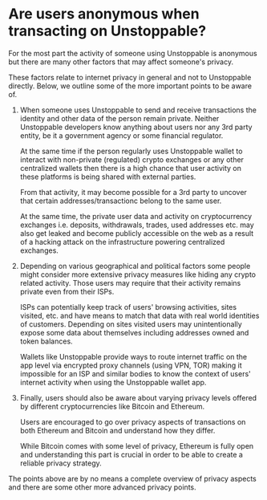 # Are users anonymous when transacting on Unstoppable?

For the most part the activity of someone using Unstoppable is anonymous but there are many other factors that may affect someone's privacy.

These factors relate to internet privacy in general and not to Unstoppable directly. Below, we outline some of the more important points to be aware of.

1. When someone uses Unstoppable to send and receive transactions the identity and other data of the person remain private. Neither Unstoppable developers know anything about users nor any 3rd party entity, be it a government agency or some financial regulator.

   At the same time if the person regularly uses Unstoppable wallet to interact with non-private (regulated) crypto exchanges or any other centralized wallets then there is a high chance that user activity on these platforms is being shared with external parties.

   From that activity, it may become possible for a 3rd party to uncover that certain addresses/transactionс belong to the same user.

   At the same time, the private user data and activity on cryptocurrency exchanges i.e. deposits, withdrawals, trades, used addresses etc. may also get leaked and become publicly accessible on the web as a result of a hacking attack on the infrastructure powering centralized exchanges.

2. Depending on various geographical and political factors some people might consider more extensive privacy measures like hiding any crypto related activity. Those users may require that their activity remains private even from their ISPs.

   ISPs can potentially keep track of users' browsing activities, sites visited, etc. and have means to match that data with real world identities of customers. Depending on sites visited users may unintentionally expose some data about themselves including addresses owned and token balances.

   Wallets like Unstoppable provide ways to route internet traffic on the app level via encrypted proxy channels (using VPN, TOR) making it impossible for an ISP and similar bodies to know the context of users' internet activity when using the Unstoppable wallet app.

3. Finally, users should also be aware about varying privacy levels offered by different cryptocurrencies like Bitcoin and Ethereum.

   Users are encouraged to go over privacy aspects of transactions on both Ethereum and Bitcoin and understand how they differ.
 
   While Bitcoin comes with some level of privacy, Ethereum is fully open and understanding this part is crucial in order to be able to create a reliable privacy strategy.

The points above are by no means a complete overview of privacy aspects and there are some other more advanced privacy points.

